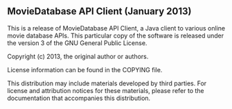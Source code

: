 MovieDatabase API Client (January 2013)
---------------------------------------

This is a release of MovieDatabase API Client, a Java client to various 
online movie database APIs.
This particular copy of the software is released under the version 3 of the 
GNU General Public License. 

Copyright (c) 2013, the original author or authors.

License information can be found in the COPYING file.

This distribution may include materials developed by third
parties. For license and attribution notices for these
materials, please refer to the documentation that accompanies
this distribution.